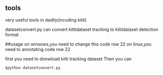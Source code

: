 ## tools
very useful tools in dadily(incuding kitti)

datasetconvert.py can convert kittidataset tracking to kittidataset detection format

##usage
on winsows,you need to change this code row 22
on linux,you need to annotating code row 22

first you need to donwload kitti tracking dataset 
Then you can

```
$python datasetconvert.py 
```